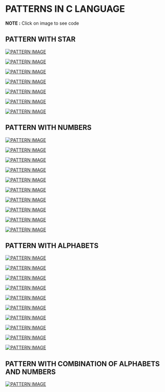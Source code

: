 # PATTERNS IN C LANGUAGE 

**NOTE :**  Click on image to see code 
## PATTERN WITH STAR
[![PATTERN IMAGE](Pattern/IMG/IMG1.png "PATTERN")](Pattern/pat1.c) 

[![PATTERN IMAGE](Pattern/IMG/IMG11.png "PATTERN")](Pattern/pat11.c) 

[![PATTERN IMAGE](Pattern/IMG/IMG12.png "PATTERN")](Pattern/pat12.c) 

[![PATTERN IMAGE](Pattern/IMG/IMG13.png "PATTERN")](Pattern/pat13.c) 

[![PATTERN IMAGE](Pattern/IMG/IMG14.png "PATTERN")](Pattern/pat14.c) 

[![PATTERN IMAGE](Pattern/IMG/IMG15.png  "PATTERN")](Pattern/pat15.c) 

[![PATTERN IMAGE](Pattern/IMG/IMG16.png "PATTERN")](Pattern/pat16.c) 

 ## PATTERN WITH NUMBERS
[![PATTERN IMAGE](Pattern/IMG/IMG2.png "PATTERN")](Pattern/pat2.c)

[![PATTERN IMAGE](Pattern/IMG/IMG3.png "PATTERN")](Pattern/pat3.c)

[![PATTERN IMAGE](Pattern/IMG/IMG4.png "PATTERN")](Pattern/pat4.c)

[![PATTERN IMAGE](Pattern/IMG/IMG5.png "PATTERN")](Pattern/pat5.c)

[![PATTERN IMAGE](Pattern/IMG/IMG17.png "PATTERN")](Pattern/pat17.c) 

[![PATTERN IMAGE](Pattern/IMG/IMG18.png "PATTERN")](Pattern/pat18.c) 

[![PATTERN IMAGE](Pattern/IMG/IMG19.png "PATTERN")](Pattern/pat19.c) 

[![PATTERN IMAGE](Pattern/IMG/IMG21.png "PATTERN")](Pattern/pat21.c) 

[![PATTERN IMAGE](Pattern/IMG/IMG22.png "PATTERN")](Pattern/pat22.c) 

[![PATTERN IMAGE](Pattern/IMG/IMG23.png "PATTERN")](Pattern/pat23.c) 

## PATTERN WITH ALPHABETS
[![PATTERN IMAGE](Pattern/IMG/IMG6.png "PATTERN")](Pattern/pat6.c) 

[![PATTERN IMAGE](Pattern/IMG/IMG7.png "PATTERN")](Pattern/pat7.c) 

[![PATTERN IMAGE](Pattern/IMG/IMG8.png "PATTERN")](/Pattern/pat8.c) 

[![PATTERN IMAGE](Pattern/IMG/IMG9.png "PATTERN")](Pattern/pat9.c) 
 
[![PATTERN IMAGE](Pattern/IMG/IMG10.png "PATTERN")](Pattern/pat10.c) 

[![PATTERN IMAGE](Pattern/IMG/IMG24.png "PATTERN")](Pattern/pat24.c) 

[![PATTERN IMAGE](Pattern/IMG/IMG25.png "PATTERN")](Pattern/pat25.c) 

[![PATTERN IMAGE](Pattern/IMG/IMG26.png "PATTERN")](Pattern/pat26.c) 

[![PATTERN IMAGE](Pattern/IMG/IMG27.png "PATTERN")](Pattern/pat27.c) 

[![PATTERN IMAGE](Pattern/IMG/IMG28.png "PATTERN")](Pattern/pat28.c) 

## PATTERN WITH COMBINATION OF ALPHABETS AND NUMBERS
[![PATTERN IMAGE](Pattern/IMG/IMG20.png "PATTERN")](Pattern/pat20.c) 
